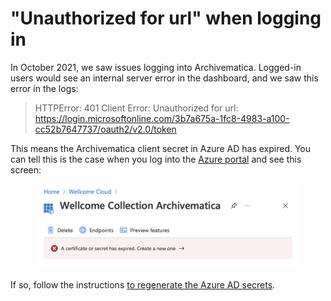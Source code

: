 # "Unauthorized for url" when logging in

In October 2021, we saw issues logging into Archivematica. Logged-in users would see an internal server error in the dashboard, and we saw this error in the logs:

> HTTPError: 401 Client Error: Unauthorized for url: https://login.microsoftonline.com/3b7a675a-1fc8-4983-a100-cc52b7647737/oauth2/v2.0/token

This means the Archivematica client secret in Azure AD has expired. You can tell this is the case when you log into the [Azure portal](https://portal.azure.com/#blade/Microsoft\_AAD\_RegisteredApps/ApplicationMenuBlade/Overview/appId/8dccdaeb-e67e-417f-bebc-7aab4abade28/isMSAApp/) and see this screen:

<figure><img src="../../images/expired_secret.png" alt=""><figcaption></figcaption></figure>

If so, follow the instructions [to regenerate the Azure AD secrets](../../azure\_ad\_login/).
